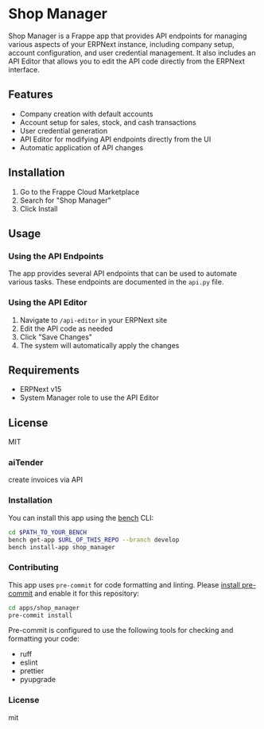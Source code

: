 # Shop Manager

Shop Manager is a Frappe app that provides API endpoints for managing various aspects of your ERPNext instance, including company setup, account configuration, and user credential management. It also includes an API Editor that allows you to edit the API code directly from the ERPNext interface.

## Features

- Company creation with default accounts
- Account setup for sales, stock, and cash transactions
- User credential generation
- API Editor for modifying API endpoints directly from the UI
- Automatic application of API changes

## Installation

1. Go to the Frappe Cloud Marketplace
2. Search for "Shop Manager"
3. Click Install

## Usage

### Using the API Endpoints

The app provides several API endpoints that can be used to automate various tasks. These endpoints are documented in the `api.py` file.

### Using the API Editor

1. Navigate to `/api-editor` in your ERPNext site
2. Edit the API code as needed
3. Click "Save Changes"
4. The system will automatically apply the changes

## Requirements

- ERPNext v15
- System Manager role to use the API Editor

## License

MIT

### aiTender

create invoices via API

### Installation

You can install this app using the [bench](https://github.com/frappe/bench) CLI:

```bash
cd $PATH_TO_YOUR_BENCH
bench get-app $URL_OF_THIS_REPO --branch develop
bench install-app shop_manager
```

### Contributing

This app uses `pre-commit` for code formatting and linting. Please [install pre-commit](https://pre-commit.com/#installation) and enable it for this repository:

```bash
cd apps/shop_manager
pre-commit install
```

Pre-commit is configured to use the following tools for checking and formatting your code:

- ruff
- eslint
- prettier
- pyupgrade

### License

mit
